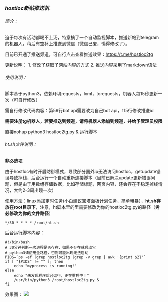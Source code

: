 ### ***hostloc新帖推送机***

###### 简介：

迫于每次有活动都喝不上汤，特意搞了一个自动监视脚本，推送新帖到telegram的机器人，稍后有空补上推送到微信（微信已废，懒得修改了）。

目前已开通了推送频道，可自行点击查看推送效果：https://t.me/hostloc2tg

更新说明：
	1. 修改了获取了网站内容的方式
	2. 推送内容采用了markdown语法

###### 使用说明：

脚本基于python3，依赖环境requests，lxml，torequests，机器人每15秒更新一次（可自行修改）

需自行修改代码内容：第59行bot api需要改为自己bot api，115行修改推送id

**需要注册tg机器人，若要推送到频道，请将机器人添加到频道，并给予管理员权限**

直接nohup python3 hostloc2tg.py & 运行脚本

###### ht.sh文件说明：

**非必选项**

由于hostloc有时开启防御模式，导致部分国外ip无法访问hostloc，getupdate错误导致掉线，后台运行一个自动重新连接脚本（目前已解决update更新错误问题，但是由于用数组存储数据，比如存储标题，网页内容，还会存在不稳定掉线情况，大约2-3周出现一次）

使用方法：linux添加定时任务(小白建议宝塔面板计划任务，简单粗暴），**ht.sh存放在root目录下**，注意，ht脚本里的里需要修改为你的hostloc2tg.py的路径（**务必修改为你的文件路径**）

~~~
*/30 * * * * /root/ht.sh
~~~
后台运行脚本内容：

~~~
#!/bin/bash
# 30分钟判断一次进程是否存在，如果不存在就启动它
# python3请使用全路径，否则可能出现无法启动
PIDS=`ps -ef |grep hostloc2tg |grep -v grep | awk '{print $2}'`
if [ "$PIDS" != "" ]; then
	echo "myprocess is running!"
else
	echo "未发现程序后台运行，正在重启中！"
	/usr/bin/python3 /root/hostloc2tg.py &
fi
~~~

效果图：
![](https://s1.ax1x.com/2020/06/23/NNCgxS.jpg)


